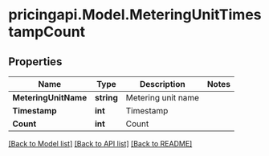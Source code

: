 # pricingapi.Model.MeteringUnitTimestampCount

## Properties

Name | Type | Description | Notes
------------ | ------------- | ------------- | -------------
**MeteringUnitName** | **string** | Metering unit name | 
**Timestamp** | **int** | Timestamp | 
**Count** | **int** | Count | 

[[Back to Model list]](../README.md#documentation-for-models) [[Back to API list]](../README.md#documentation-for-api-endpoints) [[Back to README]](../README.md)

